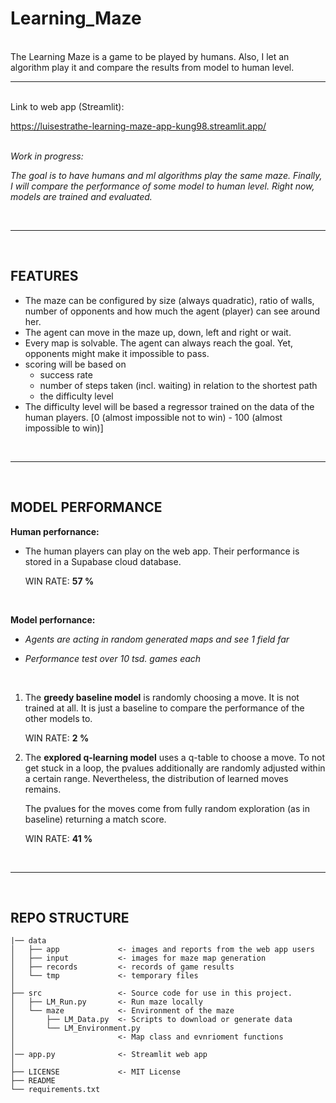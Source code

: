 # Learning_Maze

<br> 
 The Learning Maze is a game to be played by humans. Also, I let an algorithm play it and compare the results from model to human level.
<br> 

----

<br> 
Link to web app (Streamlit):

https://luisestrathe-learning-maze-app-kung98.streamlit.app/
<br><br> 

*Work in progress:*

*The goal is to have humans and ml algorithms play the same maze. Finally, I will compare the performance of some model to human level.*
*Right now, models are trained and evaluated.*

<br> 

----
<br>

FEATURES
-----------------------------------------

- The maze can be configured by size (always quadratic), ratio of walls, number of opponents and how much the agent (player) can see around her.
- The agent can move in the maze up, down, left and right or wait.
- Every map is solvable. The agent can always reach the goal. Yet, opponents might make it impossible to pass.
- scoring will be based on 
    - success rate
    - number of steps taken (incl. waiting) in relation to the shortest path
    - the difficulty level
- The difficulty level will be based a regressor trained on the data of the human players. [0 (almost impossible not to win) - 100 (almost impossible to win)]

<br> 

----
<br>

MODEL PERFORMANCE
-----------------------------------------

**Human perfornance:**

- The human players can play on the web app. Their performance is stored in a Supabase cloud database.

    WIN RATE: **57 %**

<br>

**Model perfornance:**

- *Agents are acting in random generated maps and see 1 field far*

- *Performance test over 10 tsd. games each*

<br>

1) The **greedy baseline model** is randomly choosing a move. It is not trained at all. It is just a baseline to compare the performance of the other models to.

    WIN RATE:  **2 %** 



    

2) The **explored q-learning model** uses a q-table to choose a move. To not get stuck in a loop, the pvalues additionally are randomly adjusted within a certain range. Nevertheless, the distribution of learned moves remains.

    The pvalues for the moves come from fully random exploration (as in baseline) returning a match score. 

    WIN RATE:  **41 %**

<br> 

----
<br>

REPO STRUCTURE
-----------------------------------------

    
    |── data
    │   ├── app             <- images and reports from the web app users
    │   ├── input           <- images for maze map generation
    │   ├── records         <- records of game results
    │   └── tmp             <- temporary files
    │
    ├── src                 <- Source code for use in this project.
    │   ├── LM_Run.py       <- Run maze locally
    │   └── maze            <- Environment of the maze
    │       ├── LM_Data.py  <- Scripts to download or generate data       
    │       └── LM_Environment.py
    │                       <- Map class and evnrioment functions 
    │
    │── app.py              <- Streamlit web app
    │
    ├── LICENSE             <- MIT License
    ├── README   
    └── requirements.txt   